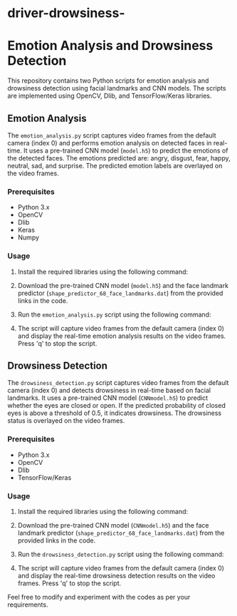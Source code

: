 # driver-drowsiness-
# Emotion Analysis and Drowsiness Detection

This repository contains two Python scripts for emotion analysis and drowsiness detection using facial landmarks and CNN models. The scripts are implemented using OpenCV, Dlib, and TensorFlow/Keras libraries.

## Emotion Analysis

The `emotion_analysis.py` script captures video frames from the default camera (index 0) and performs emotion analysis on detected faces in real-time. It uses a pre-trained CNN model (`model.h5`) to predict the emotions of the detected faces. The emotions predicted are: angry, disgust, fear, happy, neutral, sad, and surprise. The predicted emotion labels are overlayed on the video frames.

### Prerequisites

- Python 3.x
- OpenCV
- Dlib
- Keras
- Numpy

### Usage

1. Install the required libraries using the following command:

2. Download the pre-trained CNN model (`model.h5`) and the face landmark predictor (`shape_predictor_68_face_landmarks.dat`) from the provided links in the code.

3. Run the `emotion_analysis.py` script using the following command:


4. The script will capture video frames from the default camera (index 0) and display the real-time emotion analysis results on the video frames. Press 'q' to stop the script.

## Drowsiness Detection

The `drowsiness_detection.py` script captures video frames from the default camera (index 0) and detects drowsiness in real-time based on facial landmarks. It uses a pre-trained CNN model (`CNNmodel.h5`) to predict whether the eyes are closed or open. If the predicted probability of closed eyes is above a threshold of 0.5, it indicates drowsiness. The drowsiness status is overlayed on the video frames.

### Prerequisites

- Python 3.x
- OpenCV
- Dlib
- TensorFlow/Keras

### Usage

1. Install the required libraries using the following command:


2. Download the pre-trained CNN model (`CNNmodel.h5`) and the face landmark predictor (`shape_predictor_68_face_landmarks.dat`) from the provided links in the code.

3. Run the `drowsiness_detection.py` script using the following command:


4. The script will capture video frames from the default camera (index 0) and display the real-time drowsiness detection results on the video frames. Press 'q' to stop the script.

Feel free to modify and experiment with the codes as per your requirements.


